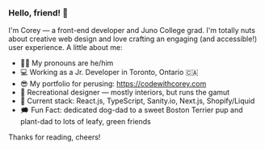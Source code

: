 ### Hello, friend! 👋

I'm Corey — a front-end developer and Juno College grad. I'm totally nuts about creative web design and love crafting an engaging (and accessible!) user experience. A little about me:

- 🙋‍♂️ My pronouns are he/him
- 💻 Working as a Jr. Developer in Toronto, Ontario 🇨🇦
- 😎 My portfolio for perusing: https://codewithcorey.com
- 🌈 Recreational designer — mostly interiors, but runs the gamut
- 🥷 Current stack: React.js, TypeScript, Sanity.io, Next.js, Shopify/Liquid
- 🗯 Fun Fact: dedicated dog-dad to a sweet Boston Terrier pup and plant-dad to lots of leafy, green friends

Thanks for reading, cheers!
